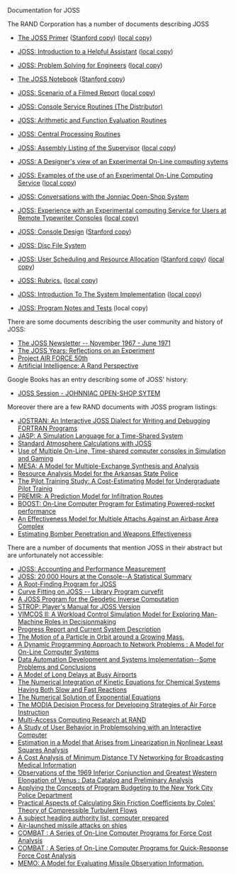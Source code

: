 Documentation for JOSS

The RAND Corporation has a number of documents describing JOSS
* [The JOSS Primer](https://www.rand.org/content/dam/rand/pubs/research_memoranda/2006/RM5220.pdf) ([Stanford copy](https://stacks.stanford.edu/file/druid:zk378ys9165/zk378ys9165.pdf)) ([local copy](https://github.com/PDP-10/joss-36/blob/master/doc/RM-5220-PR_The_JOSS_Primer_Aug67.pdf))

* [JOSS: Introduction to a Helpful Assistant](https://www.rand.org/content/dam/rand/pubs/research_memoranda/2006/RM5058.pdf) ([local copy](RM5058.pdf))

* [JOSS: Problem Solving for Engineers](https://www.rand.org/content/dam/rand/pubs/research_memoranda/2006/RM5322.pdf) ([local copy](https://github.com/PDP-10/joss-36/blob/master/doc/RM-5322-PR_JOSS_Problem_Solving_For_Engineers_May67.pdf))

* [The JOSS Notebook](https://www.rand.org/content/dam/rand/pubs/research_memoranda/2006/RM5367.pdf) ([Stanford copy](https://stacks.stanford.edu/file/druid:sy564pk9916/sy564pk9916.pdf))

* [JOSS: Scenario of a Filmed Report](https://www.rand.org/content/dam/rand/pubs/research_memoranda/2007/RM4162.pdf) ([local copy](https://github.com/PDP-10/joss-36/blob/master/doc/RM-4162-PR_JOSS_Scenario_Of_A_Filmed_Report_Jun64.pdf))

* [JOSS: Console Service Routines (The Distributor)](https://www.rand.org/content/dam/rand/pubs/research_memoranda/2020/RM5044.pdf)

* [JOSS: Arithmetic and Function Evaluation Routines](https://www.rand.org/content/dam/rand/pubs/research_memoranda/2020/RM5028.pdf)

* [JOSS: Central Processing Routines](https://www.rand.org/content/dam/rand/pubs/research_memoranda/2007/RM5270.pdf)

* [JOSS: Assembly Listing of the Supervisor](https://www.rand.org/content/dam/rand/pubs/research_memoranda/2009/RM5437.pdf) ([local copy](RM5437.pdf))

* [JOSS: A Designer's view of an Experimental On-Line computing sytems](https://www.rand.org/content/dam/rand/pubs/papers/2008/P2922.pdf)

* [JOSS: Examples of the use of an Experimental On-Line Computing Service](https://www.rand.org/content/dam/rand/pubs/papers/2008/P3131.pdf) ([local copy](https://github.com/PDP-10/joss-36/blob/master/doc/P-3131_JOSS_Examples_Of_The_Use_Of_An_Experimental_On-Line_Computing_Service_Apr65.pdf))

* [JOSS: Conversations with the Jonniac Open-Shop System](https://www.rand.org/content/dam/rand/pubs/papers/2008/P3146.pdf)

* [JOSS: Experience with an Experimental computing Service for Users at Remote Typewriter Consoles](https://www.rand.org/content/dam/rand/pubs/papers/2008/P3149.pdf) ([local copy)](https://github.com/PDP-10/joss-36/blob/master/doc/RM-4162-PR_JOSS_Scenario_Of_A_Filmed_Report_Jun64.pdf)

* [JOSS: Console Design](https://www.rand.org/content/dam/rand/pubs/research_memoranda/2006/RM5218.pdf) ([Stanford copy](https://stacks.stanford.edu/file/druid:sq769dd9054/sq769dd9054.pdf))

* [JOSS: Disc File System](https://www.rand.org/content/dam/rand/pubs/research_memoranda/2006/RM5257.pdf)

* [JOSS: User Scheduling and Resource Allocation](https://www.rand.org/pubs/research_memoranda/RM5216.html) ([Stanford copy](https://stacks.stanford.edu/file/druid:sy862wd3604/sy862wd3604.pdf)) ([local copy](https://www.rand.org/pubs/research_memoranda/RM5216.html))

* [JOSS: Rubrics.](http://bitsavers.org/pdf/rand/joss/P-3560_JOSS_Rubrics_Mar67.pdf) ([local copy](https://github.com/PDP-10/joss-36/blob/master/doc/P-3560_JOSS_Rubrics_Mar67.pdf))

* [JOSS: Introduction To The System Implementation](http://bitsavers.org/pdf/rand/joss/P-3486_JOSS_Introduction_To_The_System_Implementation_Nov66.pdf) ([local copy](https://github.com/PDP-10/joss-36/blob/master/doc/P-3486_JOSS_Introduction_To_The_System_Implementation_Nov66.pdf))

* [JOSS: Program Notes and Tests](https://github.com/PDP-10/joss-36/blob/master/doc/JOSS_Program_Notes_and_Tests.pdf) (local copy)

  

There are some documents describing the user community and history of JOSS:
* [The JOSS Newsletter -- November 1967 - June 1971](https://www.rand.org/content/dam/rand/pubs/papers/2006/P3940.7.pdf)
* [The JOSS Years: Reflections on an Experiment](https://www.rand.org/content/dam/rand/pubs/reports/2008/R918.pdf)
* [Project AIR FORCE 50th](https://www.rand.org/content/dam/rand/www/external/publications/PAFbook.pdf)
* [Artificial Intelligence: A Rand Perspective](https://stacks.stanford.edu/file/druid:cj328ns9771/cj328ns9771.pdf)

Google Books has an entry describing some of JOSS' history:
* [JOSS Session - JOHNNIAC OPEN-SHOP SYTEM](https://books.google.com.tw/books?id=Hy-jBQAAQBAJ&pg=PA499&lpg=PA499&dq=%22JOSS+Language%22&source=bl&ots=jl4I1hAYY-&sig=ACfU3U3VIPAO3CYiQrQHpgX3eVdViyYRjw&hl=en&sa=X&ved=2ahUKEwi9rvLLp_7nAhWszIsBHem0AWUQ6AEwBnoECAsQAQ#v=onepage&q=%22JOSS%20Language%22&f=false)

Moreover there are a few RAND documents with JOSS program listings:
* [JOSTRAN: An Interactive JOSS Dialect for Writing and Debugging FORTRAN Programs](https://www.rand.org/content/dam/rand/pubs/research_memoranda/2006/RM6248.pdf)
* [JASP: A Simulation Language for a Time-Shared System](https://www.rand.org/content/dam/rand/pubs/research_memoranda/2006/RM6279.pdf)
* [Standard Atmosphere Calculations with JOSS](https://www.rand.org/content/dam/rand/pubs/reports/2009/R1550.8.pdf)
* [Use of Multiple On-Line, Time-shared computer consoles in Simulation and Gaming](https://www.rand.org/content/dam/rand/pubs/papers/2008/P3606.pdf)
* [MESA: A Model for Multiple-Exchange Synthesis and Analysis](https://www.rand.org/content/dam/rand/pubs/reports/2006/R941.pdf)
* [Resource Analysis Model for the Arkansas State Police](https://www.rand.org/content/dam/rand/pubs/research_memoranda/2006/RM6302.pdf)
* [The Pilot Training Study: A Cost-Estimating Model for Undergraduate Pilot Trainig](https://www.rand.org/content/dam/rand/pubs/research_memoranda/2008/RM6083.pdf)
* [PREMIR: A Prediction Model for Infiltration Routes](https://www.rand.org/content/dam/rand/pubs/reports/2008/R656.pdf)
* [BOOST: On-Line Computer Program for Estimating Powered-rocket performance](https://www.rand.org/content/dam/rand/pubs/reports/2006/R670.pdf)
* [An Effectiveness Model for Multiple Attachs Against an Airbase Area Complex](https://www.rand.org/content/dam/rand/pubs/reports/2008/R1639.pdf)
* [Estimating Bomber Penetration and Weapons Effectiveness](https://www.rand.org/content/dam/rand/pubs/reports/2009/R1278.1.pdf)

There are a number of documents that mention JOSS in their abstract but are unfortunately not accessible:
* [JOSS: Accounting and Performance Measurement](https://www.rand.org/pubs/research_memoranda/RM5217.html)
* [JOSS: 20,000 Hours at the Console--A Statistical Summary](https://www.rand.org/pubs/research_memoranda/RM5359.html)
* [A Root-Finding Program for JOSS](https://www.rand.org/pubs/reports/R1550z9.html)
* [Curve Fitting on JOSS -- Library Program curvefit](https://www.rand.org/pubs/reports/R1550z7.html)
* [A JOSS Program for the Geodetic Inverse Computation](https://www.rand.org/pubs/papers/P4950.html)
* [STROP: Player's Manual for JOSS Version](https://www.rand.org/pubs/research_memoranda/RM5466.html)
* [VIMCOS II: A Workload Control Simulation Model for Exploring Man-Machine Roles in Decisionmaking](https://www.rand.org/pubs/reports/R1094.html)
* [Progress Report and Current System Description](https://www.rand.org/pubs/papers/P3863.html)
* [The Motion of a Particle in Orbit around a Growing Mass.](https://www.rand.org/pubs/papers/P5069.html)
* [A Dynamic Programming Approach to Network Problems : A Model for On-Line Computer Systems](https://www.rand.org/pubs/research_memoranda/RM6338.html)
* [Data Automation Development and Systems Implementation--Some Problems and Conclusions](https://www.rand.org/pubs/papers/P3648.html)
* [A Model of Long Delays at Busy Airports](https://www.rand.org/pubs/papers/P4126.html)
* [The Numerical Integration of Kinetic Equations for Chemical Systems Having Both Slow and Fast Reactions](https://www.rand.org/pubs/papers/P3547.html)
* [The Numerical Solution of Exponential Equations](https://www.rand.org/pubs/papers/P5281.html)
* [The MODIA Decision Process for Developing Strategies of Air Force Instruction](https://www.rand.org/pubs/reports/R1019.html)
* [Multi-Access Computing Research at RAND](https://www.rand.org/pubs/papers/P4738.html)
* [A Study of User Behavior in Problemsolving with an Interactive Computer](https://www.rand.org/pubs/reports/R0513.html)
* [Estimation in a Model that Arises from Linearization in Nonlinear Least Squares Analysis](https://www.rand.org/pubs/reports/R0723.html)
* [A Cost Analysis of Minimum Distance TV Networking for Broadcasting Medical Information](https://www.rand.org/pubs/research_memoranda/RM6204.html)
* [Observations of the 1969 Inferior Conjunction and Greatest Western Elongation of Venus : Data Catalog and Preliminary Analysis](https://www.rand.org/pubs/research_memoranda/RM6262.html)
* [Applying the Concepts of Program Budgeting to the New York City Police Department](https://www.rand.org/pubs/research_memoranda/RM5846.html)
* [Practical Aspects of Calculating Skin Friction Coefficients by Coles' Theory of Compressible Turbulent Flows](https://www.rand.org/pubs/research_memoranda/RM5260.html)
* [A subject heading authority list, computer prepared](https://www.rand.org/pubs/papers/P3485.html)
* [Air-launched missile attacks on ships](https://www.rand.org/pubs/papers/P6264.html)
* [COMBAT : A Series of On-Line Computer Programs for Force Cost Analysis](https://www.rand.org/pubs/papers/P3646.html)
* [COMBAT : A Series of On-Line Computer Programs for Quick-Response Force Cost Analysis](https://www.rand.org/pubs/research_memoranda/RM5653.html)
* [MEMO: A Model for Evaluating Missile Observation Information.](https://www.rand.org/pubs/research_memoranda/RM6359.html)
